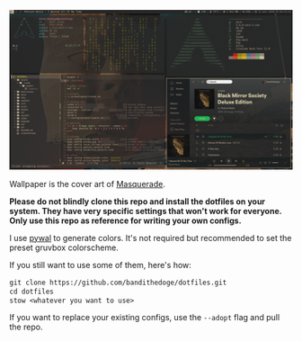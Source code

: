 ![screenshot](/screenshot.png)

Wallpaper is the cover art of [Masquerade](https://www.hardstyle-releases.com/phuture-noize-bms003/).

**Please do not blindly clone this repo and install the dotfiles on your system. They have very specific settings that won't work for everyone. Only use this repo as reference for writing your own configs.**

I use [pywal](https://github.com/dylanaraps/pywal) to generate colors. It's not required but recommended to set the preset gruvbox colorscheme.

If you still want to use some of them, here's how:

```cd ~
git clone https://github.com/bandithedoge/dotfiles.git
cd dotfiles
stow <whatever you want to use>
```

If you want to replace your existing configs, use the `--adopt` flag and pull the repo.

